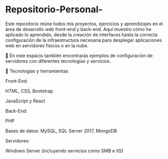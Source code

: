 # Repositorio-Personal-
Este repositorio reúne todos mis proyectos, ejercicios y aprendizajes en el área de desarrollo web front-end y back-end.
Aquí muestro cómo he aplicado lo aprendido, desde la creación de interfaces hasta la correcta configuración de la infraestructura necesaria para desplegar aplicaciones web en servidores físicos o en la nube.

🔹 En este espacio también encontrarás ejemplos de configuración de servidores con diferentes tecnologías y servicios.

🚀 Tecnologías y herramientas

Front-End:

HTML, CSS, Bootstrap

JavaScript y React

Back-End:

PHP

Bases de datos: MySQL, SQL Server 2017, MongoDB

Servidores:

Windows Server (incluyendo servicios como SMB e IIS)
